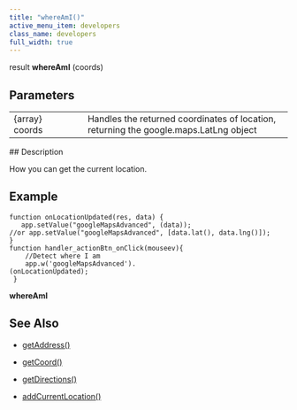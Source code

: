 ```yaml
---
title: "whereAmI()"
active_menu_item: developers
class_name: developers
full_width: true
---
```



result **whereAmI** (coords)

## Parameters

<table>
<tr>
<td width="169">
{array} coords

</td>
<td width="17">
</td>
<td width="694">
Handles the returned coordinates of location, returning the google.maps.LatLng object

</td>
</tr>
</table>
## Description

How you can get the current location.

## **Example**

    function onLocationUpdated(res, data) {
       app.setValue("googleMapsAdvanced", (data)); 
    //or app.setValue("googleMapsAdvanced", [data.lat(), data.lng()]);
    }
    function handler_actionBtn_onClick(mouseev){
        //Detect where I am
        app.w('googleMapsAdvanced').
    (onLocationUpdated);
     }
   

**whereAmI**

## **See Also**

 - [getAddress()](getaddress.htm)

 - [getCoord()](getcoord.htm)

 - [getDirections()](getdirections.htm)

 - [addCurrentLocation()](addcurrentlocation.htm)

